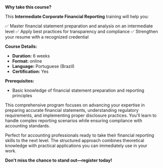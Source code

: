 **Why take this course?**

This **Intermediate Corporate Financial Reporting** training will help you:

✅ Master financial statement preparation and analysis on an intermediate level
✅ Apply best practices for transparency and compliance
✅ Strengthen your resume with a recognized credential

**Course Details:**
- **Duration:** 6 weeks
- **Format:** online
- **Language:** Portuguese (Brazil)
- **Certification:** Yes

**Prerequisites:**
- Basic knowledge of financial statement preparation and reporting principles

This comprehensive program focuses on advancing your expertise in preparing accurate financial statements, understanding regulatory requirements, and implementing proper disclosure practices. You'll learn to handle complex reporting scenarios while ensuring compliance with accounting standards.

Perfect for accounting professionals ready to take their financial reporting skills to the next level. The structured approach combines theoretical knowledge with practical applications you can immediately use in your work.

**Don't miss the chance to stand out—register today!**